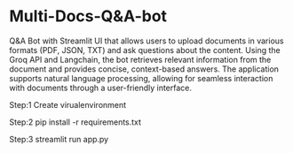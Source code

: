 # Multi-Docs-Q&A-bot
  Q&A Bot with Streamlit UI that allows users to upload documents in various formats (PDF, JSON, TXT) and ask questions about the content. Using the Groq API and Langchain, the bot retrieves relevant information from the document and provides concise, context-based answers. The application supports natural language processing, allowing for seamless interaction with documents through a user-friendly interface.

  Step:1
   Create virualenvironment

  Step:2
    pip install -r requirements.txt

  Step:3
    streamlit run app.py


